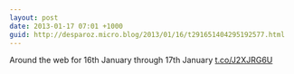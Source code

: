 ```yaml
---
layout: post
date: 2013-01-17 07:01 +1000
guid: http://desparoz.micro.blog/2013/01/16/t291651404295192577.html
---
```

Around the web for 16th January through 17th January [t.co/J2XJRG6U](http://t.co/J2XJRG6U)
